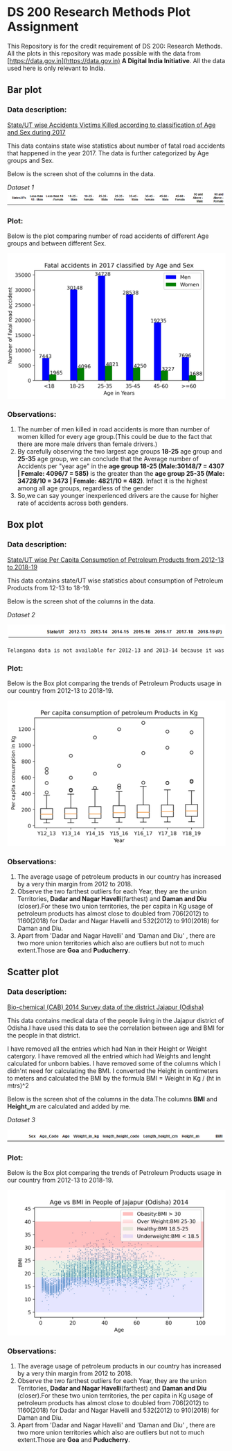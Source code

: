 # DS 200 Research Methods Plot Assignment
This Repository is for the credit requirement of DS 200: Research Methods. All the plots in this repository was made possible with the data from [https://data.gov.in](https://data.gov.in) **A Digital India Initiative**. All the data used here is only relevant to India.

## Bar plot

### Data description: 

[State/UT wise Accidents Victims Killed according to classification of Age and Sex during 2017]()

This data contains state wise statistics about number of fatal road accidents that happened in the year 2017. The data is further categorized by Age groups and Sex.

Below is the screen shot of the columns in the data.

*Dataset 1* ![alt text](https://github.com/bikipanda/DS-200-Research-Methods-Plot-Assignment/blob/main/Bar%20Plot/columns_bar.PNG)

### Plot:

Below is the plot comparing number of road accidents of different Age groups and between different Sex.

![alt text](https://github.com/bikipanda/DS-200-Research-Methods-Plot-Assignment/blob/main/Bar%20Plot/Fatal%20Accidents%20by%20Age%20and%20sex%20in%202017%20plot.jpg)

### Observations:
1. The number of men killed in road accidents is more than number of women killed for every age group.(This could be due to the fact that there are more male drivers than female drivers.)
2. By carefully observing the two largest age groups **18-25** age group and **25-35** age group, we can conclude that the Average number of Accidents per "year age" in the **age group 18-25 (Male:30148/7 = 4307 | Female: 4096/7 = 585)** is the greater than the **age group 25-35 (Male: 34728/10 = 3473 | Female: 4821/10 = 482)**. Infact it is the highest among all age groups, regardless of the gender
3. So,we can say younger inexperienced drivers are the cause for higher rate of accidents across both genders.

## Box plot

### Data description: 

[State/UT wise Per Capita Consumption of Petroleum Products from 2012-13 to 2018-19](https://data.gov.in/resources/state/ut-wise-per-capita-consumption-of-petroleum-products-from-2012-1)

This data contains state/UT wise statistics about consumption of Petroleum Products from 12-13 to 18-19.

Below is the screen shot of the columns in the data.

*Dataset 2* 

![alt text](https://github.com/bikipanda/DS-200-Research-Methods-Plot-Assignment/blob/main/Box%20Plot/Petroleum%20column.PNG)

```bash
Telangana data is not available for 2012-13 and 2013-14 because it was formed in June 2014.So I copied Andhra Pradesh's data into it.
```

### Plot:

Below is the Box plot comparing the trends of Petroleum Products usage in our country from 2012-13 to 2018-19.

![alt text](https://github.com/bikipanda/DS-200-Research-Methods-Plot-Assignment/blob/main/Box%20Plot/Per%20capita%20consumption%20of%20petroleum%20Products%20in%20Kg%2012-18.jpg)

### Observations:
1. The average usage of petroleum products in our country has increased by a very thin margin from 2012 to 2018.
2. Observe the two farthest outliers for each Year, they are the union Territories, **Dadar and Nagar Havelli**(farthest) and **Daman and Diu** (closer).For these two union territories, the per capita in Kg usage of petroleum products has almost close to doubled from 706(2012) to 1160(2018) for Dadar and Nagar Havelli and 532(2012) to 910(2018) for Daman and Diu.
3. Apart from 'Dadar and Nagar Havelli' and 'Daman and Diu' , there are two more union territories which also are outliers but not to much extent.Those are **Goa** and **Puducherry**.

## Scatter plot

### Data description: 

[Bio-chemical (CAB) 2014 Survey data of the district Jajapur (Odisha)](https://odisha.data.gov.in/resources/clinical-anthropometric-bio-chemical-cab-2014-survey-data-district-jajapur-odisha#web_catalog_tabs_block_10)

This data contains medical data of the people living in the Jajapur district of Odisha.I have used this data to see the correlation between age and BMI for the people in that district.

I have removed all the entries which had Nan in their Height or Weight catergory.
I have removed all the entried which had Weights and lenght calculated for unborn babies.
I have removed some of the columns which I didn'nt need for calculating the BMI.
I converted the Height in centimeters to meters and calculated the BMI by the formula BMI = Weight in Kg / (ht in mtrs)^2

Below is the screen shot of the columns in the data.The columns **BMI** and **Height_m** are calculated and added by me.

*Dataset 3* 

![alt text](https://github.com/bikipanda/DS-200-Research-Methods-Plot-Assignment/blob/main/Scatter%20Plot/columns%20scatter.PNG)


### Plot:

Below is the Box plot comparing the trends of Petroleum Products usage in our country from 2012-13 to 2018-19.

![alt text](https://github.com/bikipanda/DS-200-Research-Methods-Plot-Assignment/blob/main/Scatter%20Plot/Age%20vs%20BMI%20in%20People%20of%20Jajapur%20(Odisha)%202014.jpg)

### Observations:
1. The average usage of petroleum products in our country has increased by a very thin margin from 2012 to 2018.
2. Observe the two farthest outliers for each Year, they are the union Territories, **Dadar and Nagar Havelli**(farthest) and **Daman and Diu** (closer).For these two union territories, the per capita in Kg usage of petroleum products has almost close to doubled from 706(2012) to 1160(2018) for Dadar and Nagar Havelli and 532(2012) to 910(2018) for Daman and Diu.
3. Apart from 'Dadar and Nagar Havelli' and 'Daman and Diu' , there are two more union territories which also are outliers but not to much extent.Those are **Goa** and **Puducherry**.